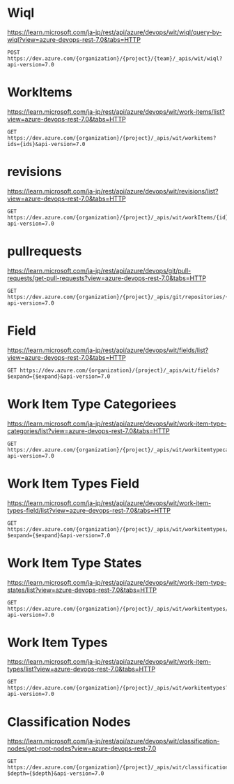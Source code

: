 
# Wiql
https://learn.microsoft.com/ja-jp/rest/api/azure/devops/wit/wiql/query-by-wiql?view=azure-devops-rest-7.0&tabs=HTTP

```
POST https://dev.azure.com/{organization}/{project}/{team}/_apis/wit/wiql?api-version=7.0
```

# WorkItems
https://learn.microsoft.com/ja-jp/rest/api/azure/devops/wit/work-items/list?view=azure-devops-rest-7.0&tabs=HTTP

```
GET https://dev.azure.com/{organization}/{project}/_apis/wit/workitems?ids={ids}&api-version=7.0
```

# revisions
https://learn.microsoft.com/ja-jp/rest/api/azure/devops/wit/revisions/list?view=azure-devops-rest-7.0&tabs=HTTP


```
GET https://dev.azure.com/{organization}/{project}/_apis/wit/workItems/{id}/revisions?api-version=7.0
```

# pullrequests
https://learn.microsoft.com/ja-jp/rest/api/azure/devops/git/pull-requests/get-pull-requests?view=azure-devops-rest-7.0&tabs=HTTP

```
GET https://dev.azure.com/{organization}/{project}/_apis/git/repositories/{repository_id}/pullrequests?api-version=7.0
```

# Field
https://learn.microsoft.com/ja-jp/rest/api/azure/devops/wit/fields/list?view=azure-devops-rest-7.0&tabs=HTTP

```
GET https://dev.azure.com/{organization}/{project}/_apis/wit/fields?$expand={$expand}&api-version=7.0
```

# Work Item Type Categoriees
https://learn.microsoft.com/ja-jp/rest/api/azure/devops/wit/work-item-type-categories/list?view=azure-devops-rest-7.0&tabs=HTTP

```
GET https://dev.azure.com/{organization}/{project}/_apis/wit/workitemtypecategories?api-version=7.0
```

# Work Item Types Field
https://learn.microsoft.com/ja-jp/rest/api/azure/devops/wit/work-item-types-field/list?view=azure-devops-rest-7.0&tabs=HTTP

```
GET https://dev.azure.com/{organization}/{project}/_apis/wit/workitemtypes/{type}/fields?$expand={$expand}&api-version=7.0
```

# Work Item Type States
https://learn.microsoft.com/ja-jp/rest/api/azure/devops/wit/work-item-type-states/list?view=azure-devops-rest-7.0&tabs=HTTP

```
GET https://dev.azure.com/{organization}/{project}/_apis/wit/workitemtypes/{type}/states?api-version=7.0
```

# Work Item Types
https://learn.microsoft.com/ja-jp/rest/api/azure/devops/wit/work-item-types/list?view=azure-devops-rest-7.0&tabs=HTTP

```
GET https://dev.azure.com/{organization}/{project}/_apis/wit/workitemtypes?api-version=7.0
```

# Classification Nodes
https://learn.microsoft.com/ja-jp/rest/api/azure/devops/wit/classification-nodes/get-root-nodes?view=azure-devops-rest-7.0

```
GET https://dev.azure.com/{organization}/{project}/_apis/wit/classificationnodes?$depth={$depth}&api-version=7.0
```